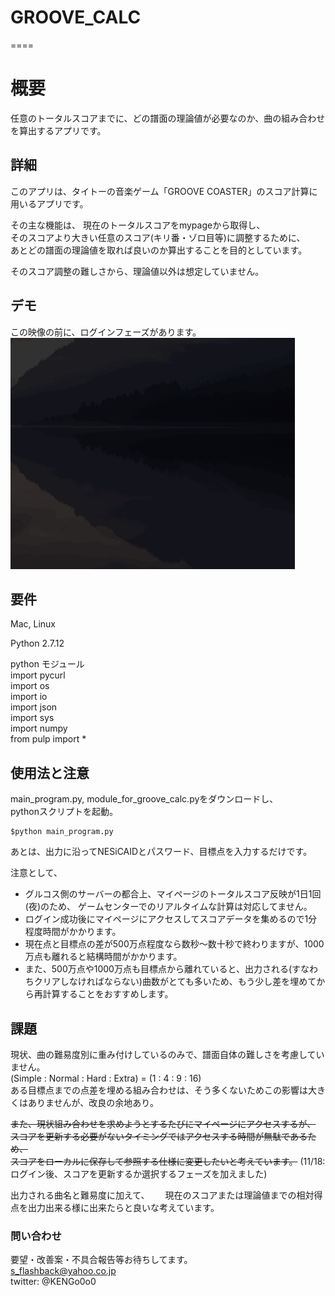 # GROOVE_CALC
====

# 概要
任意のトータルスコアまでに、どの譜面の理論値が必要なのか、曲の組み合わせを算出するアプリです。

## 詳細

このアプリは、タイトーの音楽ゲーム「GROOVE COASTER」のスコア計算に用いるアプリです。

その主な機能は、
現在のトータルスコアをmypageから取得し、  
そのスコアより大きい任意のスコア(キリ番・ゾロ目等)に調整するために、  
あとどの譜面の理論値を取れば良いのか算出することを目的としています。

そのスコア調整の難しさから、理論値以外は想定していません。

## デモ
この映像の前に、ログインフェーズがあります。  
![demogif](https://raw.githubusercontent.com/keng000/Groove_Coaster_Calc/master/groove.gif)  

## 要件
Mac, Linux

Python 2.7.12

python モジュール  
import pycurl  
import os  
import io  
import json  
import sys  
import numpy  
from pulp import *   

## 使用法と注意
main_program.py, module_for_groove_calc.pyをダウンロードし、  
pythonスクリプトを起動。

```
$python main_program.py
```

あとは、出力に沿ってNESiCAIDとパスワード、目標点を入力するだけです。

注意として、  
* グルコス側のサーバーの都合上、マイページのトータルスコア反映が1日1回(夜)のため、  ゲームセンターでのリアルタイムな計算は対応してません。
* ログイン成功後にマイページにアクセスしてスコアデータを集めるので1分程度時間がかかります。
* 現在点と目標点の差が500万点程度なら数秒〜数十秒で終わりますが、1000万点も離れると結構時間がかかります。
* また、500万点や1000万点も目標点から離れていると、出力される(すなわちクリアしなければならない)曲数がとても多いため、もう少し差を埋めてから再計算することをおすすめします。

## 課題
現状、曲の難易度別に重み付けしているのみで、譜面自体の難しさを考慮していません。  
(Simple : Normal : Hard : Extra) = (1 : 4 : 9 : 16)  
ある目標点までの点差を埋める組み合わせは、そう多くないためこの影響は大きくはありませんが、改良の余地あり。

~~また、現状組み合わせを求めようとするたびにマイページにアクセスするが、~~  
~~スコアを更新する必要がないタイミングではアクセスする時間が無駄であるため、~~  
~~スコアをローカルに保存して参照する仕様に変更したいと考えています。~~
(11/18: ログイン後、スコアを更新するか選択するフェーズを加えました)

出力される曲名と難易度に加えて、　　
現在のスコアまたは理論値までの相対得点を出力出来る様に出来たらと良いな考えています。


### 問い合わせ
要望・改善案・不具合報告等お待ちしてます。  
s_flashback@yahoo.co.jp  
twitter: @KENGo0o0
